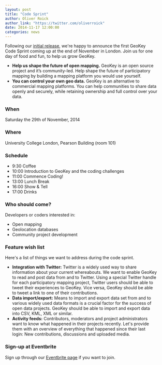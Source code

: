 ```yaml
---
layout: post
title: "Code Sprint"
author: Oliver Roick
author_link: "https://twitter.com/oliverroick"
date: 2014-11-17 12:00:00
categories: news
---
```


Following our [initial release](2014-01-31-official-release.html), we're happy to announce the first GeoKey Code Sprint coming up at the end of November in London. Join us for one day of food and fun, to help us grow GeoKey.

- **Help us shape the future of open mapping.** GeoKey is an open source project and it’s community-led. Help shape the future of participatory mapping by building a mapping platform you would use yourself.
- **You can control your own geo data.** GeoKey is an alternative to commercial mapping platforms. You can help communities to share data openly and securely, while retaining ownership and full control over your data.

### When

Saturday the 29th of November, 2014

### Where

University College London, Pearson Building (room 101)

### Schedule

- 9:30 Coffee
- 10:00 Introduction to GeoKey and the coding challenges
- 11:00 Commence Coding!
- 13:00 Lunch Break
- 16:00 Show & Tell
- 17:00 Drinks

### Who should come?

Developers or coders interested in:

- Open mapping
- Geolocation databases
- Community project development

### Feature wish list

Here's a list of things we want to address during the code sprint.

- **Integration with Twitter:** Twitter is a widely used way to share information about your current whereabouts. We want to enable GeoKey to read and post data from and to Twitter. Using a special Twitter handle for each participatory mapping project, Twitter users should be able to tweet their experiences to GeoKey. Vice versa, GeoKey should be able to tweet a link to one of their contributions.
- **Data import/export:** Means to import and export data set from and to various widely used data formats is a crucial factor for the success of open data projects. GeoKey should be able to import and export data into CSV, KML, XML or similar.
- **Activity feeds:** Contributors, moderators and project administrators want to know what happened in their projects recently. Let's provide them with an overview of everything that happened since their last login: New contributions, discussions and uploaded media.

### Sign-up at Eventbrite

Sign up through our [Eventbrite page](http://www.eventbrite.co.uk/e/geokey-code-sprint-for-participatory-mapping-tickets-14371849589) if you want to join.
